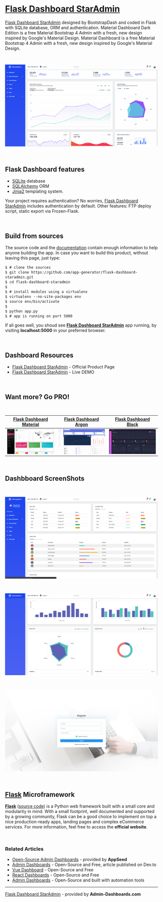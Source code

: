 # [Flask Dashboard StarAdmin](https://appseed.us/admin-dashboards/flask-dashboard-staradmin)

[Flask Dashboard StarAdmin](https://appseed.us/admin-dashboards/flask-dashboard-staradmin) designed by BootstrapDash and coded in Flask with SQLite database, ORM and authentication.
Material Dashboard Dark Edition is a free Material Bootstrap 4 Admin with a fresh, new design inspired by Google's Material Design. Material Dashboard is a free Material Bootstrap 4 Admin with a fresh, new design inspired by Google's Material Design.

<br />

![Flask Dashboard StarAdmin - Open-Source Admin Panel](https://raw.githubusercontent.com/app-generator/static/master/products/flask-dashboard-staradmin-intro.gif)

<br />

## Flask Dashboard features

- [SQLite](https://www.sqlite.org/index.html) database
- [SQLAlchemy](https://flask-sqlalchemy.palletsprojects.com/en/2.x/) ORM
- [Jinja2](http://jinja.pocoo.org/docs/2.10/) templating system.

Your project requires authentication? No worries, [Flask Dashboard StarAdmin](https://appseed.us/admin-dashboards/flask-dashboard-staradmin) includes authentication by default.
Other features: FTP deploy script, static export via Frozen-Flask.

<br />

## Build from sources

The source code and the [documentation](https://docs.appseed.us/admin-dashboards/flask-dashboard-staradmin/) contain enough information to help anyone building the app. In case you want to build this product, without leaving this page, just type:

```
$ # clone the sources
$ git clone https://github.com/app-generator/flask-dashboard-staradmin.git
$ cd flask-dashboard-staradmin
$
$ # install modules using a virtualenv
$ virtualenv --no-site-packages env
$ source env/bin/activate
$
$ python app.py
$ # app is running on port 5000
```

If all goes well, you shoud see **[Flask Dashboard StarAdmin](https://appseed.us/admin-dashboards/flask-dashboard-staradmin)** app running, by visiting **localhost:5000** in your preferred browser.

<br />

## Dashboard Resources

- [Flask Dashboard StarAdmin](https://appseed.us/admin-dashboards/flask-dashboard-staradmin) - Official Product Page
- [Flask Dashboard StarAdmin](https://flask-dashboard-staradmin.appseed.us/) - Live DEMO

<br />

## Want more? Go PRO!

<br />

| [Flask Dashboard Material](https://appseed.us/admin-dashboards/flask-dashboard-material-pro) | [Flask Dashboard Argon](https://appseed.us/admin-dashboards/flask-dashboard-argon-pro) | [Flask Dashboard Black](https://appseed.us/admin-dashboards/flask-dashboard-black-pro) |
| --- | --- | --- |
| [![Flask Dashboard Material PRO](https://raw.githubusercontent.com/app-generator/static/master/products/flask-dashboard-material-pro-intro.gif)](https://appseed.us/admin-dashboards/flask-dashboard-material-pro)  | [![Flask Dashboard Argon PRO](https://raw.githubusercontent.com/app-generator/static/master/products/flask-dashboard-argon-pro-intro.gif)](https://appseed.us/admin-dashboards/flask-dashboard-argon-pro) | [![Flask Dashboard Black PRO](https://raw.githubusercontent.com/app-generator/static/master/products/flask-dashboard-black-pro-intro.gif)](https://appseed.us/admin-dashboards/flask-dashboard-black-pro)

<br />

## Dashbboard ScreenShots

<br />

![Flask Dashboard StarAdmin - App Screen 1](https://raw.githubusercontent.com/app-generator/static/master/products/flask-dashboard-staradmin-screen-1.png)

<br />

![Flask Dashboard StarAdmin - App Screen 2](https://raw.githubusercontent.com/app-generator/static/master/products/flask-dashboard-staradmin-screen-2.png)

<br />

![Flask Dashboard StarAdmin - App Screen 3](https://raw.githubusercontent.com/app-generator/static/master/products/flask-dashboard-staradmin-screen-3.png)

<br />

## [Flask](https://palletsprojects.com/p/flask/) Microframework

**[Flask](https://palletsprojects.com/p/flask/)** ([source code](https://github.com/pallets/flask)) is a Python web framework built with a small core and modularity in mind. With a small footprint, well documented and supported by a growing community, Flask can be a good choice to implement on top a nice production-ready apps, landing pages and complex eCommerce services. For more information, feel free to access the **official website**.

<br />

### Related Articles

- [Open-Source Admin Dashboards](https://appseed.us/admin-dashboards/open-source) - provided by **AppSeed**
- [Admin Dashboards](https://dev.to/sm0ke/admin-dashboards-open-source-and-free-4aep) - Open-Source and Free, article published on Dev.to
- [Vue Dashboard](https://dev.to/sm0ke/vue-dashboard-open-source-apps-1gd1) - Open-Source and Free
- [React Dashboards](https://dev.to/sm0ke/react-dashboards-open-source-apps-1c7j) - Open-Source and Free
- [Admin Dashboards](https://blog.appseed.us/admin-dashboards-open-source-built-with-automation-tools/) - Open-Source and built with automation tools

---
[Flask Dashboard StarAdmin](https://appseed.us/admin-dashboards/flask-dashboard-staradmin) - provided by **Admin-Dashboards.com**
